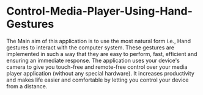 # Control-Media-Player-Using-Hand-Gestures
The Main aim of this application is to use the most natural form i.e., Hand gestures to interact with the computer system. 
These gestures are implemented in such a way that they are easy to perform, fast, efficient and ensuring an immediate response.
The application uses your device's camera to give you touch-free and remote-free control over your media player application (without any special hardware).
It increases productivity and makes life easier and comfortable by letting you control your device from a distance.
